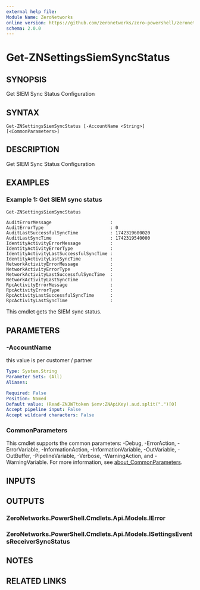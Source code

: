 ```yaml
---
external help file:
Module Name: ZeroNetworks
online version: https://github.com/zeronetworks/zero-powershell/zeronetworks/get-znsettingssiemsyncstatus
schema: 2.0.0
---
```


# Get-ZNSettingsSiemSyncStatus

## SYNOPSIS
Get SIEM Sync Status Configuration

## SYNTAX

```
Get-ZNSettingsSiemSyncStatus [-AccountName <String>] [<CommonParameters>]
```

## DESCRIPTION
Get SIEM Sync Status Configuration

## EXAMPLES

### Example 1: Get SIEM sync status
```powershell
Get-ZNSettingsSiemSyncStatus
```

```output
AuditErrorMessage                      : 
AuditErrorType                         : 0
AuditLastSuccessfulSyncTime            : 1742319600020
AuditLastSyncTime                      : 1742319540000
IdentityActivityErrorMessage           : 
IdentityActivityErrorType              : 
IdentityActivityLastSuccessfulSyncTime : 
IdentityActivityLastSyncTime           : 
NetworkActivityErrorMessage            : 
NetworkActivityErrorType               : 
NetworkActivityLastSuccessfulSyncTime  : 
NetworkActivityLastSyncTime            : 
RpcActivityErrorMessage                : 
RpcActivityErrorType                   : 
RpcActivityLastSuccessfulSyncTime      : 
RpcActivityLastSyncTime                : 
```

This cmdlet gets the SIEM sync status.

## PARAMETERS

### -AccountName
this value is per customer / partner

```yaml
Type: System.String
Parameter Sets: (All)
Aliases:

Required: False
Position: Named
Default value: (Read-ZNJWTtoken $env:ZNApiKey).aud.split(".")[0]
Accept pipeline input: False
Accept wildcard characters: False
```

### CommonParameters
This cmdlet supports the common parameters: -Debug, -ErrorAction, -ErrorVariable, -InformationAction, -InformationVariable, -OutVariable, -OutBuffer, -PipelineVariable, -Verbose, -WarningAction, and -WarningVariable. For more information, see [about_CommonParameters](http://go.microsoft.com/fwlink/?LinkID=113216).

## INPUTS

## OUTPUTS

### ZeroNetworks.PowerShell.Cmdlets.Api.Models.IError

### ZeroNetworks.PowerShell.Cmdlets.Api.Models.ISettingsEventsReceiverSyncStatus

## NOTES

## RELATED LINKS

